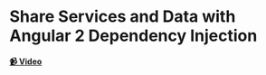 # Share Services and Data with Angular 2 Dependency Injection

**[📹 Video](https://egghead.io/lessons/angular-share-services-and-data-with-angular-2-dependency-injection)**

